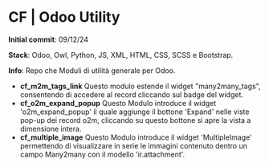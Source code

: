 # CF | Odoo Utility

**Initial commit**: 09/12/24

**Stack**: Odoo, Owl, Python, JS, XML, HTML, CSS, SCSS e Bootstrap.

**Info**: Repo che Moduli di utilità generale per Odoo.

- **cf_m2m_tags_link** Questo modulo estende il widget "many2many_tags", consentendo di accedere al record cliccando sul
  badge del widget.
- **cf_o2m_expand_popup** Questo Modulo introduce il widget 'o2m_expand_popup' il quale aggiunge il bottone 'Expand'
  nelle viste pop-up dei record o2m, cliccando su questo bottone si apre la vista a dimensione intera.
- **cf_multiple_image** Questo Modulo introduce il widget 'MultipleImage' permettendo di visualizzare in serie le
  immagini contenuto dentro un campo Many2many con il modello 'ir.attachment'.
